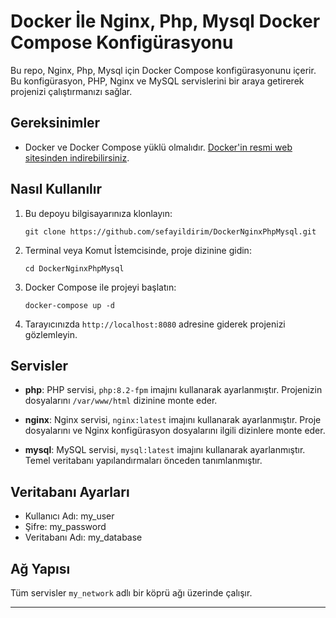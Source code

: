 # Docker İle Nginx, Php, Mysql Docker Compose Konfigürasyonu

Bu repo, Nginx, Php, Mysql için Docker Compose konfigürasyonunu içerir. Bu konfigürasyon, PHP, Nginx ve MySQL servislerini bir araya getirerek projenizi çalıştırmanızı sağlar.

## Gereksinimler

- Docker ve Docker Compose yüklü olmalıdır. [Docker'in resmi web sitesinden indirebilirsiniz](https://www.docker.com/get-started).

## Nasıl Kullanılır

1. Bu depoyu bilgisayarınıza klonlayın:

   ```
   git clone https://github.com/sefayildirim/DockerNginxPhpMysql.git
   ```

2. Terminal veya Komut İstemcisinde, proje dizinine gidin:

   ```
   cd DockerNginxPhpMysql
   ```

3. Docker Compose ile projeyi başlatın:

   ```
   docker-compose up -d
   ```

4. Tarayıcınızda `http://localhost:8080` adresine giderek projenizi gözlemleyin.

## Servisler

- **php**: PHP servisi, `php:8.2-fpm` imajını kullanarak ayarlanmıştır. Projenizin dosyalarını `/var/www/html` dizinine monte eder.

- **nginx**: Nginx servisi, `nginx:latest` imajını kullanarak ayarlanmıştır. Proje dosyalarını ve Nginx konfigürasyon dosyalarını ilgili dizinlere monte eder.

- **mysql**: MySQL servisi, `mysql:latest` imajını kullanarak ayarlanmıştır. Temel veritabanı yapılandırmaları önceden tanımlanmıştır.

## Veritabanı Ayarları

- Kullanıcı Adı: my_user
- Şifre: my_password
- Veritabanı Adı: my_database

## Ağ Yapısı

Tüm servisler `my_network` adlı bir köprü ağı üzerinde çalışır.

---


